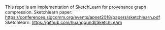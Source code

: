 This repo is am implementation of SketchLearn for provenance graph compression.
Sketchlearn paper: https://conferences.sigcomm.org/events/apnet2018/papers/sketchlearn.pdf
Sketchlearn: https://github.com/huangqundl/SketchLearn
